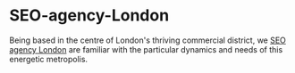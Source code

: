 # SEO-agency-London
Being based in the centre of London's thriving commercial district, we [SEO agency London](https://onegoodwebdesign.com/) are familiar with the particular dynamics and needs of this energetic metropolis. 
